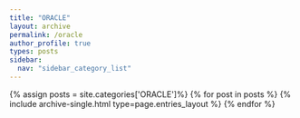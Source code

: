 ```yaml
---
title: "ORACLE"
layout: archive
permalink: /oracle
author_profile: true
types: posts
sidebar:
  nav: "sidebar_category_list"
---
```


{% assign posts = site.categories['ORACLE']%}
{% for post in posts %}
  {% include archive-single.html type=page.entries_layout %}
{% endfor %}

